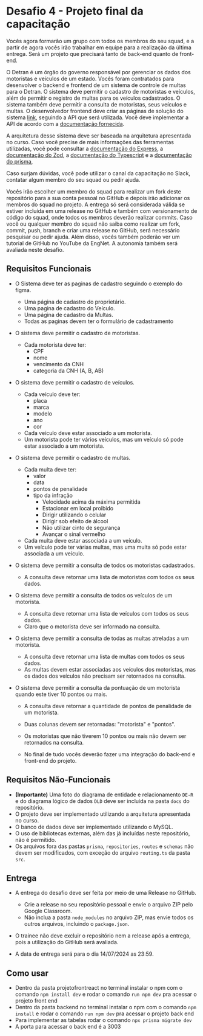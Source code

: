 # Desafio 4 - Projeto final da capacitação

Vocês agora formarão um grupo com todos os membros do seu squad, e a partir de agora vocês irão trabalhar em equipe para a realização da última entrega. Será um projeto que precisará tanto de back-end quanto de front-end.

O Detran é um órgão do governo responsável por gerenciar os dados dos motoristas e veículos de um estado. Vocês foram contratados para desenvolver o backend e frontend de um sistema de controle de multas para o Detran. O sistema deve permitir o cadastro de motoristas e veículos, além de permitir o registro de multas para os veículos cadastrados. O sistema também deve permitir a consulta de motoristas, seus veículos e multas. O desenvolvedor frontend deve criar as páginas de solução do sistema [link](https://www.figma.com/design/x9Ps7EXhCDrlZ6iTm1wlfx/detran?node-id=0-1&m=dev), seguindo a API que será utilizada. Você deve implementar a API de acordo com a [documentação fornecida](./assets/documentação-api.md).

A arquitetura desse sistema deve ser baseada na arquitetura apresentada no curso. Caso você precise de mais informações das ferramentas utilizadas, você pode consultar a [documentação do Express](https://expressjs.com/), a [documentação do Zod](https://zod.dev/), a [documentação do Typescript](https://www.typescriptlang.org/docs/) e a [documentação do prisma](https://www.prisma.io/docs),

Caso surjam dúvidas, você pode utilizar o canal da capacitação no Slack, contatar algum membro do seu squad ou pedir ajuda.

Vocês irão escolher um membro do squad para realizar um fork deste repositório para a sua conta pessoal no GitHub e depois irão adicionar os membros do squad no projeto. A entrega só será considerada válida se estiver incluída em uma release no GitHub e também com versionamento de código do squad, onde todos os membros deverão realizar commits. Caso você ou qualquer membro do squad não saiba como realizar um fork, commit, push, branch e criar uma release no GitHub, será necessário pesquisar ou pedir ajuda. Além disso, vocês também poderão ver um tutorial de GitHub no YouTube da EngNet. A autonomia também será avaliada neste desafio.

## Requisitos Funcionais

- O Sistema deve ter as paginas de cadastro seguindo o exemplo do figma.
    - Uma página de cadastro do proprietário.
    - Uma pagina de cadastro do Veículo.
    - Uma página de cadastro da Multas.
    - Todas as paginas devem ter o formulário de cadastramento

- O sistema deve permitir o cadastro de motoristas.

  - Cada motorista deve ter:
    - CPF
    - nome
    - vencimento da CNH
    - categoria da CNH (A, B, AB)

- O sistema deve permitir o cadastro de veículos.

  - Cada veículo deve ter:
    - placa
    - marca
    - modelo
    - ano
    - cor
  - Cada veículo deve estar associado a um motorista.
  - Um motorista pode ter vários veículos, mas um veículo só pode estar associado a um motorista.

- O sistema deve permitir o cadastro de multas.

  - Cada multa deve ter:
    - valor
    - data
    - pontos de penalidade
    - tipo da infração
      - Velocidade acima da máxima permitida
      - Estacionar em local proibido
      - Dirigir utilizando o celular
      - Dirigir sob efeito de álcool
      - Não utilizar cinto de segurança
      - Avançar o sinal vermelho
  - Cada multa deve estar associada a um veículo.
  - Um veículo pode ter várias multas, mas uma multa só pode estar associada a um veículo.

- O sistema deve permitir a consulta de todos os motoristas cadastrados.

  - A consulta deve retornar uma lista de motoristas com todos os seus dados.

- O sistema deve permitir a consulta de todos os veículos de um motorista.

  - A consulta deve retornar uma lista de veículos com todos os seus dados.
  - Claro que o motorista deve ser informado na consulta.

- O sistema deve permitir a consulta de todas as multas atreladas a um motorista.

  - A consulta deve retornar uma lista de multas com todos os seus dados.
  - As multas devem estar associadas aos veículos dos motoristas, mas os dados dos veículos não precisam ser retornados na consulta.

- O sistema deve permitir a consulta da pontuação de um motorista quando este tiver 10 pontos ou mais.
  - A consulta deve retornar a quantidade de pontos de penalidade de um motorista.
  - Duas colunas devem ser retornadas: "motorista" e "pontos".
  - Os motoristas que não tiverem 10 pontos ou mais não devem ser retornados na consulta.

  - No final de tudo vocês deverão fazer uma integração do back-end e front-end do projeto.

## Requisitos Não-Funcionais

- **(Importante)** Uma foto do diagrama de entidade e relacionamento `DE-R` e do diagrama lógico de dados `DLD` deve ser incluída na pasta `docs` do repositório.
- O projeto deve ser implementado utilizando a arquitetura apresentada no curso.
- O banco de dados deve ser implementado utilizando o MySQL.
- O uso de bibliotecas externas, além das já incluídas neste repositório, não é permitido.
- Os arquivos fora das pastas `prisma`, `repositories`, `routes` e `schemas` não devem ser modificados, com exceção do arquivo `routing.ts` da pasta `src`.

## Entrega

- A entrega do desafio deve ser feita por meio de uma Release no GitHub.
  - Crie a release no seu repositório pessoal e envie o arquivo ZIP pelo Google Classroom.
  - Não inclua a pasta `node_modules` no arquivo ZIP, mas envie todos os outros arquivos, incluindo o `package.json`.
- O trainee não deve excluir o repositório nem a release após a entrega, pois a utilização do GitHub será avaliada.

 - A data de entrega será para o dia 14/07/2024 as 23:59.

## Como usar

- Dentro da pasta projetofrontreact no terminal instalar o npm com o comando `npm install dev` e rodar o comando `run npm dev` pra acessar o projeto front end
- Dentro da pasta backend no terminal instalar o npm com o comando `npm install` e rodar o comando `run npm dev` pra acessar o projeto back end
- Para implementar as tabelas rodar o comando `npx prisma migrate dev`
- A porta para acessar o back end é a 3003
